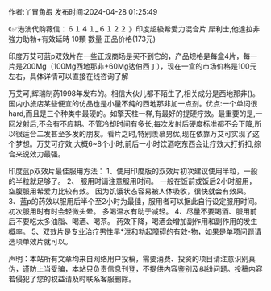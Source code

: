 <p>作者:丫冒角嘏 发布时间:2024-04-28 01:25:49</p>
<p>《✅港澳代购薇信：６１４１_６１２２ 》印度超級希愛力混合片 犀利士,他達拉非 強力助勃+有效延時 10顆 數量 正品价格(173元) </p>
									<p>印度万艾可蓝p双效片在一些正规商场是买不到它的，产品规格是每盒4片，每一片是200Mg（100Mg西地那非+60Mg达伯西丁），现在一盒的市场价格是100元左右，具体详情可以直接在线咨询了解</p><p></p><p></p><p>万艾可,辉瑞制药1998年发布的。相信大伙儿都不陌生了,相关成分是西地那非()。国内小旅店某些便宜的仿品也是小量不纯的西地那非加一点剂。优点:一个单词很hard,而且是三个种类中最硬的。如擎天柱一样,有最好的提硬疗效。最重要的是,一回发射后,不会有不应期。不管冷却时间有多长,每次发射后硬度标准都不会下降,所以很适合二发甚至多发的朋友。看片之时,特别羡慕男优,现在依靠万艾可实现了这个梦想。万艾可疗效,大概6~8个小时,前后一小时饮酒吃东西会让疗效大打折扣,综合来说效力最强。</p><p>印度蓝p双效片最佳服用方法：   1、使用印度版的双效片初次建议使用半粒，一般的半粒就足够了。   2、 服用时请注意服用时间。 一般在饭前或饭后2小时服用，空腹服用希爱力比较有效。 因为饥饿状态容易被人体吸收，很快就会有效果。   3、蓝p的药效以服用后半个至2小时为最佳，服用者可以据此自行设定服用时间。 初次服用时有时会轻微头晕。 多喝温水有助于减轻。   4、尽量不要喝酒、服用前后不要吃太多油脂、喝酒、喝茶。 药效下降，喝酒会增加副作用和副作用的发生概率。   5、双效片是专业治疗男性早*泄和勃起障碍的有效-物，如果是单项问题请选项单效片就可以。</p>				声明：本站所有文章均来自网络用户投稿，需要消费、投资的项目请注意识别真伪，谨防上当受骗，本站只负责信息刊登，不提供内容鉴别及纠纷问题。投稿内容若侵犯了您的权益请及时联系客服删除。				
